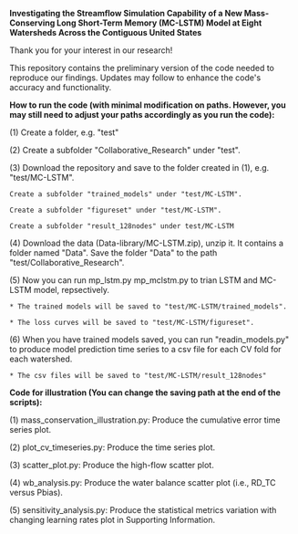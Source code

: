 **Investigating the Streamflow Simulation Capability of a New Mass-Conserving Long Short-Term Memory (MC-LSTM) Model at Eight Watersheds Across the Contiguous United States**

Thank you for your interest in our research! 

This repository contains the preliminary version of the code needed to reproduce our findings. Updates may follow to enhance the code's accuracy and functionality.

**How to run the code (with minimal modification on paths. However, you may still need to adjust your paths accordingly as you run the code):**

(1) Create a folder, e.g. "test"

(2) Create a subfolder "Collaborative_Research" under "test".

(3) Download the repository and save to the folder created in (1), e.g. "test/MC-LSTM".

    Create a subfolder "trained_models" under "test/MC-LSTM".
    
    Create a subfolder "figureset" under "test/MC-LSTM".
    
    Create a subfolder "result_128nodes" under test/MC-LSTM
    
(4) Download the data (Data-library/MC-LSTM.zip), unzip it. It contains a folder named "Data". 
Save the folder "Data" to the path "test/Collaborative_Research".
    
(5) Now you can run mp_lstm.py mp_mclstm.py to trian LSTM and MC-LSTM model, repsectively. 

    * The trained models will be saved to "test/MC-LSTM/trained_models".
    
    * The loss curves will be saved to "test/MC-LSTM/figureset".
    
(6) When you have trained models saved, you can run "readin_models.py" to produce model prediction time series to a csv file for each CV fold for each watershed.

    * The csv files will be saved to "test/MC-LSTM/result_128nodes"
    

**Code for illustration (You can change the saving path at the end of the scripts):**
  
(1) mass_conservation_illustration.py: Produce the cumulative error time series plot.

(2) plot_cv_timeseries.py: Produce the time series plot.

(3) scatter_plot.py: Produce the high-flow scatter plot.

(4) wb_analysis.py: Produce the water balance scatter plot (i.e., RD_TC versus Pbias).

(5) sensitivity_analysis.py: Produce the statistical metrics variation with changing learning rates plot in Supporting Information.
